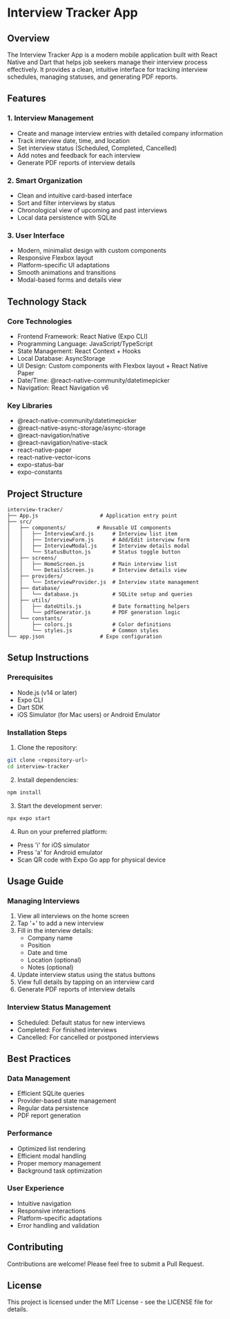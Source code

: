 # Interview Tracker App

## Overview
The Interview Tracker App is a modern mobile application built with React Native and Dart that helps job seekers manage their interview process effectively. It provides a clean, intuitive interface for tracking interview schedules, managing statuses, and generating PDF reports.

## Features

### 1. Interview Management
- Create and manage interview entries with detailed company information
- Track interview date, time, and location
- Set interview status (Scheduled, Completed, Cancelled)
- Add notes and feedback for each interview
- Generate PDF reports of interview details

### 2. Smart Organization
- Clean and intuitive card-based interface
- Sort and filter interviews by status
- Chronological view of upcoming and past interviews
- Local data persistence with SQLite

### 3. User Interface
- Modern, minimalist design with custom components
- Responsive Flexbox layout
- Platform-specific UI adaptations
- Smooth animations and transitions
- Modal-based forms and details view

## Technology Stack

### Core Technologies
- Frontend Framework: React Native (Expo CLI)
- Programming Language: JavaScript/TypeScript
- State Management: React Context + Hooks
- Local Database: AsyncStorage
- UI Design: Custom components with Flexbox layout + React Native Paper
- Date/Time: @react-native-community/datetimepicker
- Navigation: React Navigation v6

### Key Libraries
- @react-native-community/datetimepicker
- @react-native-async-storage/async-storage
- @react-navigation/native
- @react-navigation/native-stack
- react-native-paper
- react-native-vector-icons
- expo-status-bar
- expo-constants

## Project Structure
```
interview-tracker/
├── App.js                    # Application entry point
├── src/
│   ├── components/          # Reusable UI components
│   │   ├── InterviewCard.js      # Interview list item
│   │   ├── InterviewForm.js      # Add/Edit interview form
│   │   ├── InterviewModal.js     # Interview details modal
│   │   └── StatusButton.js       # Status toggle button
│   ├── screens/
│   │   ├── HomeScreen.js         # Main interview list
│   │   └── DetailsScreen.js      # Interview details view
│   ├── providers/
│   │   └── InterviewProvider.js  # Interview state management
│   ├── database/
│   │   └── database.js           # SQLite setup and queries
│   ├── utils/
│   │   ├── dateUtils.js          # Date formatting helpers
│   │   └── pdfGenerator.js       # PDF generation logic
│   └── constants/
│       ├── colors.js             # Color definitions
│       └── styles.js             # Common styles
└── app.json                  # Expo configuration
```

## Setup Instructions

### Prerequisites
- Node.js (v14 or later)
- Expo CLI
- Dart SDK
- iOS Simulator (for Mac users) or Android Emulator

### Installation Steps

1. Clone the repository:
```bash
git clone <repository-url>
cd interview-tracker
```

2. Install dependencies:
```bash
npm install
```

3. Start the development server:
```bash
npx expo start
```

4. Run on your preferred platform:
- Press 'i' for iOS simulator
- Press 'a' for Android emulator
- Scan QR code with Expo Go app for physical device

## Usage Guide

### Managing Interviews
1. View all interviews on the home screen
2. Tap '+' to add a new interview
3. Fill in the interview details:
   - Company name
   - Position
   - Date and time
   - Location (optional)
   - Notes (optional)
4. Update interview status using the status buttons
5. View full details by tapping on an interview card
6. Generate PDF reports of interview details

### Interview Status Management
- Scheduled: Default status for new interviews
- Completed: For finished interviews
- Cancelled: For cancelled or postponed interviews

## Best Practices

### Data Management
- Efficient SQLite queries
- Provider-based state management
- Regular data persistence
- PDF report generation

### Performance
- Optimized list rendering
- Efficient modal handling
- Proper memory management
- Background task optimization

### User Experience
- Intuitive navigation
- Responsive interactions
- Platform-specific adaptations
- Error handling and validation

## Contributing
Contributions are welcome! Please feel free to submit a Pull Request.

## License
This project is licensed under the MIT License - see the LICENSE file for details. 